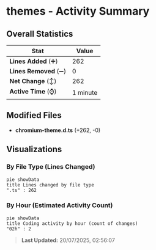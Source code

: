 # themes - Activity Summary 

## Overall Statistics

| Stat                   | Value                                                             |
| ---------------------- | ----------------------------------------------------------------- |
| **Lines Added** (➕)   | 262                                          |
| **Lines Removed** (➖) | 0                                        |
| **Net Change** (↕)    | 262                |
| **Active Time** (⌚)   | 1 minute |


## Modified Files
- **chromium-theme.d.ts** (+262, -0)

## Visualizations

### By File Type (Lines Changed)

```mermaid
pie showData
title Lines changed by file type
".ts" : 262
```

### By Hour (Estimated Activity Count)

```mermaid
pie showData
title Coding activity by hour (count of changes)
"02h" : 2
```


> **Last Updated:** 20/07/2025, 02:56:07